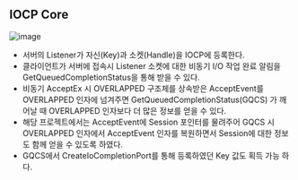 ## IOCP Core
![image](https://user-images.githubusercontent.com/68372094/161079775-2afa1b15-572d-4ed8-8124-49f47ce5c7ac.png)

* 서버의 Listener가 자신(Key)과 소켓(Handle)을 IOCP에 등록한다. 
* 클라이언트가 서버에 접속시 Listener 소켓에 대한 비동기 I/O 작업 완료 알림을 GetQueuedCompletionStatus을 통해 받을 수 있다.
* 비동기 AcceptEx 시 OVERLAPPED 구조체를 상속받은 AcceptEvent를 OVERLAPPED 인자에 넘겨주면 GetQueuedCompletionStatus(GQCS) 가 깨어날 때 OVERLAPPED 인자보다 더 많은 정보를 얻을 수 있다.
* 해당 프로젝트에서는 AcceptEvent에 Session 포인터를 물려주어 GQCS 시 OVERLAPPED 인자에서 AcceptEvent 인자를 복원하면서 Session에 대한 정보도 함께 얻을 수 있도록 하였다.
* GQCS에서 CreateIoCompletionPort를 통해 등록하였던 Key 값도 획득 가능 하다.
